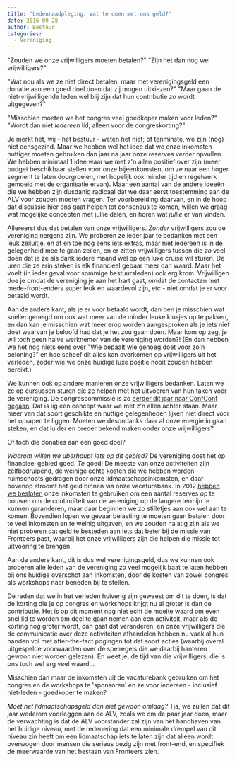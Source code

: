 ```yaml
---
title: 'Ledenraadpleging: wat te doen met ons geld?'
date: 2016-09-28
author: Bestuur
categories:
  - Vereniging
---
```


"Zouden we onze vrijwilligers moeten betalen?"
"Zijn het dan nog wel vrijwilligers?"

"Wat nou als we ze niet direct betalen, maar met verenigingsgeld een donatie aan een goed doel doen dat zij mogen uitkiezen?"
"Maar gaan de niet-vrijwilligende leden wel blij zijn dat hun contributie _zo_ wordt uitgegeven?"

"Misschien moeten we het congres veel goedkoper maken voor leden?"
"Wordt dan niet _iedereen_ lid, alleen voor de congreskorting?"

Je merkt het, wij - het bestuur - weten het niet; of tenminste, we zijn (nog) niet eensgezind. Maar we hebben wel het idee dat we onze inkomsten nuttiger moeten gebruiken dan jaar na jaar onze reserves verder opvullen. We hebben minimaal 1 idee waar we met z'n allen positief over zijn (meer budget beschikbaar stellen voor onze bijeenkomsten, om ze naar een hoger segment te laten doorgroeien, met hopelijk _ook_ minder tijd en regelwerk gemoeid met de organisatie ervan). Maar een aantal van de andere ideeën die we hebben zijn dusdanig radicaal dat we daar eerst toestemming aan de ALV voor zouden moeten vragen. Ter voorbereiding daarvan, en in de hoop dat discussie hier ons gaat helpen tot consensus te komen, willen we graag wat mogelijke concepten met jullie delen, en horen wat _jullie_ er van vinden.

Allereerst dus dat betalen van onze vrijwilligers. _Zonder_ vrijwilligers zou de vereniging nergens zijn. We proberen ze ieder jaar te bedanken met een leuk zeiluitje, en af en toe nog eens iets extras, maar niet iedereen is in de gelegenheid mee te gaan zeilen, en er zitten vrijwilligers tussen die _zo_ veel doen dat je ze als dank iedere maand wel op een luxe cruise wil sturen. De uren die ze erin steken is elk financieel gebaar meer dan waard. Maar het voelt (in ieder geval voor sommige bestuursleden) ook erg krom. Vrijwilligen doe je omdat de vereniging je aan het hart gaat, omdat de contacten met mede-front-enders super leuk en waardevol zijn, etc - niet omdat je er voor betaald wordt.

Aan de andere kant, als je er voor betaald wordt, dan ben je misschien wat sneller geneigd om ook wat meer van de minder leuke klusjes op te pakken, en dan kan je misschien wat meer erop worden aangesproken als je iets niet doet waarvan je beloofd had dat je het zou gaan doen. Maar kom op zeg, je wil toch geen halve werknemer van de vereniging worden?! (En dan hebben we het nog niets eens over "Wie bepaalt wie genoeg doet voor zo'n beloning?" en hoe scheef dit alles kan overkomen op vrijwilligers uit het verleden, zoder wie we onze huidige luxe positie nooit zouden hebben bereikt.)

We kunnen ook op andere manieren onze vrijwilligers bedanken. Laten we ze op cursussen sturen die ze helpen met het uitvoeren van hun taken voor de vereniging. De congrescommissie is zo [eerder dit jaar naar ConfConf gegaan](/blog/2016/05/fronteers-ging-naar-confconf). Dat is iig een concept waar we met z'n allen achter staan. Maar meer van dat soort geschikte en nuttige gelegenheden lijken niet direct voor het oprapen te liggen. Moeten we desondanks daar al onze energie in gaan steken, en dat luider en breder bekend maken onder onze vrijwilligers?

Of toch die donaties aan een goed doel?

_Waarom willen we uberhaupt iets op dit gebied?_ De vereniging doet het op financieel gebied goed. _Te_ goed! De meeste van onze activiteiten zijn zelfbedruipend, de weinige echte kosten die we hebben worden ruimschoots gedragen door onze lidmaatschapsinkomsten, en daar bovenop stroomt het geld binnen via onze vacaturebank. In 2012 [hebben we besloten](/blog/2012/11/financien-en-reserves-van-fronteers) onze inkomsten te gebruiken om een aantal reserves op te bouwen om de continuïteit van de vereniging op de langere termijn te kunnen garanderen, maar daar beginnen we zo stilletjes aan ook wel aan te komen. Bovendien lopen we gevaar belasting te moeten gaan betalen door te veel inkomsten en te weinig uitgaven, en we zouden nalatig zijn als we niet proberen dat geld te besteden aan iets dat beter bij de missie van Fronteers past, waarbij het onze vrijwilligers zijn die helpen die missie tot uitvoering te brengen.

Aan de andere kant, dit is dus wel verenigingsgeld, dus we kunnen ook proberen alle leden van de vereniging zo veel mogelijk baat te laten hebben bij ons huidige overschot aan inkomsten, door de kosten van zowel congres als workshops naar beneden bij te stellen.

De reden dat we in het verleden huiverig zijn geweest om dit te doen, is dat de korting die je op congres en workshops krijgt nu al groter is dan de contributie. Het is op dit moment nog niet echt de moeite waard om even snel lid te worden om deel te gaan nemen aan een activiteit, maar als de korting nog groter wordt, dan gaat dat veranderen, en onze vrijwilligers die de communicatie over deze activiteiten afhandelen hebben nu vaak al hun handen vol met after-the-fact pogingen tot dat soort acties (waarbij overal uitgespelde voorwaarden over de spelregels die we daarbij hanteren gewoon niet worden gelezen). En weet je, de tijd van die vrijwilligers, die is ons toch wel erg veel waard...

Misschien dan maar de inkomsten uit de vacaturebank gebruiken om het congres en de workshops te 'sponsoren' en ze voor iedereen - inclusief niet-leden - goedkoper te maken?

_Moet het lidmaatschapsgeld dan niet gewoon omlaag?_ Tja, we zullen dat dit jaar wederom voorleggen aan de ALV, zoals we om de paar jaar doen, maar de verwachting is dat de ALV voorstander zal zijn van het handhaven van het huidige niveau, met de redenering dat een minimale drempel van dit niveau zin heeft om een lidmaatschap iets te laten zijn dat alleen wordt overwogen door mensen die serieus bezig zijn met front-end, en specifiek de meerwaarde van het bestaan van Fronteers zien.
